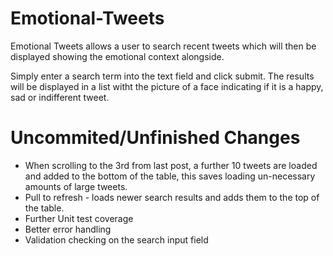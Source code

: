 Emotional-Tweets
================

Emotional Tweets allows a user to search recent tweets which will then be displayed showing the emotional context alongside.

Simply enter a search term into the text field and click submit. The results will be displayed in a list witht the picture of a face indicating if it is a happy, sad or indifferent tweet.

Uncommited/Unfinished Changes
==================

- When scrolling to the 3rd from last post, a further 10 tweets are loaded and added to the bottom of the table, this saves loading un-necessary amounts of large tweets.
- Pull to refresh - loads newer search results and adds them to the top of the table.
- Further Unit test coverage
- Better error handling
- Validation checking on the search input field

